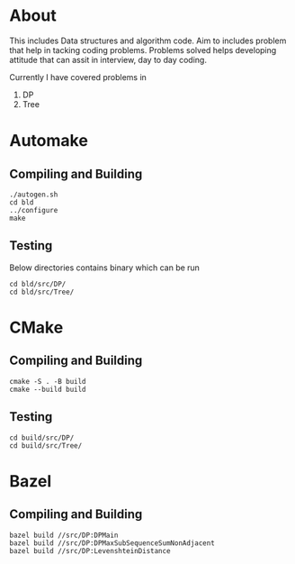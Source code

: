 # About 
This includes Data structures and algorithm code. Aim to includes problem that help in tacking coding problems. Problems solved helps developing attitude that can assit in interview, day to day coding.

Currently I have covered problems in 
1. DP
2. Tree

# Automake 
## Compiling and Building
```
./autogen.sh
cd bld 
../configure
make 
```

## Testing 
Below directories contains binary which can be run 
```
cd bld/src/DP/
cd bld/src/Tree/
```



# CMake 
## Compiling and Building
```
cmake -S . -B build
cmake --build build 
```

## Testing 
```
cd build/src/DP/
cd build/src/Tree/
```


# Bazel

## Compiling and Building
```
bazel build //src/DP:DPMain
bazel build //src/DP:DPMaxSubSequenceSumNonAdjacent
bazel build //src/DP:LevenshteinDistance
```
